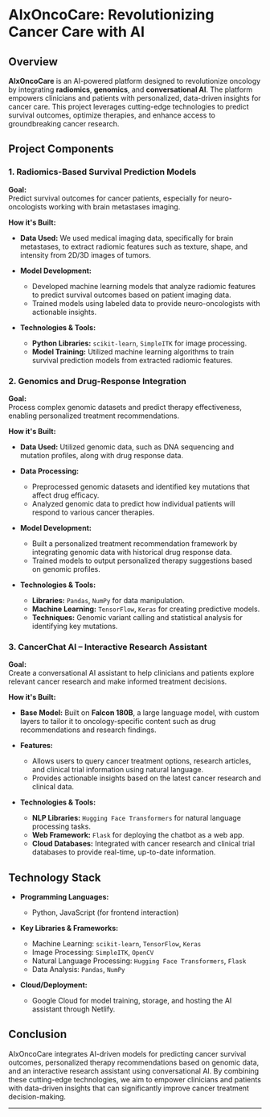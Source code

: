 # AIxOncoCare: Revolutionizing Cancer Care with AI

## Overview

**AIxOncoCare** is an AI-powered platform designed to revolutionize oncology by integrating **radiomics**, **genomics**, and **conversational AI**. The platform empowers clinicians and patients with personalized, data-driven insights for cancer care. This project leverages cutting-edge technologies to predict survival outcomes, optimize therapies, and enhance access to groundbreaking cancer research.

## Project Components

### 1. **Radiomics-Based Survival Prediction Models**

**Goal:**  
Predict survival outcomes for cancer patients, especially for neuro-oncologists working with brain metastases imaging.

**How it's Built:**  
- **Data Used:** We used medical imaging data, specifically for brain metastases, to extract radiomic features such as texture, shape, and intensity from 2D/3D images of tumors.
- **Model Development:**  
  - Developed machine learning models that analyze radiomic features to predict survival outcomes based on patient imaging data.
  - Trained models using labeled data to provide neuro-oncologists with actionable insights.
  
- **Technologies & Tools:**  
  - **Python Libraries:** `scikit-learn`, `SimpleITK` for image processing.
  - **Model Training:** Utilized machine learning algorithms to train survival prediction models from extracted radiomic features.

### 2. **Genomics and Drug-Response Integration**

**Goal:**  
Process complex genomic datasets and predict therapy effectiveness, enabling personalized treatment recommendations.

**How it's Built:**  
- **Data Used:** Utilized genomic data, such as DNA sequencing and mutation profiles, along with drug response data.
- **Data Processing:**  
  - Preprocessed genomic datasets and identified key mutations that affect drug efficacy.
  - Analyzed genomic data to predict how individual patients will respond to various cancer therapies.
  
- **Model Development:**  
  - Built a personalized treatment recommendation framework by integrating genomic data with historical drug response data.
  - Trained models to output personalized therapy suggestions based on genomic profiles.

- **Technologies & Tools:**  
  - **Libraries:** `Pandas`, `NumPy` for data manipulation.
  - **Machine Learning:** `TensorFlow`, `Keras` for creating predictive models.
  - **Techniques:** Genomic variant calling and statistical analysis for identifying key mutations.

### 3. **CancerChat AI – Interactive Research Assistant**

**Goal:**  
Create a conversational AI assistant to help clinicians and patients explore relevant cancer research and make informed treatment decisions.

**How it's Built:**  
- **Base Model:** Built on **Falcon 180B**, a large language model, with custom layers to tailor it to oncology-specific content such as drug recommendations and research findings.
- **Features:**  
  - Allows users to query cancer treatment options, research articles, and clinical trial information using natural language.
  - Provides actionable insights based on the latest cancer research and clinical data.
  
- **Technologies & Tools:**  
  - **NLP Libraries:** `Hugging Face Transformers` for natural language processing tasks.
  - **Web Framework:** `Flask` for deploying the chatbot as a web app.
  - **Cloud Databases:** Integrated with cancer research and clinical trial databases to provide real-time, up-to-date information.

## Technology Stack

- **Programming Languages:**  
  - Python, JavaScript (for frontend interaction)
  
- **Key Libraries & Frameworks:**  
  - Machine Learning: `scikit-learn`, `TensorFlow`, `Keras`
  - Image Processing: `SimpleITK`, `OpenCV`
  - Natural Language Processing: `Hugging Face Transformers`, `Flask`
  - Data Analysis: `Pandas`, `NumPy`

- **Cloud/Deployment:**  
  - Google Cloud for model training, storage, and hosting the AI assistant through Netlify.

## Conclusion

AIxOncoCare integrates AI-driven models for predicting cancer survival outcomes, personalized therapy recommendations based on genomic data, and an interactive research assistant using conversational AI. By combining these cutting-edge technologies, we aim to empower clinicians and patients with data-driven insights that can significantly improve cancer treatment decision-making.

---
